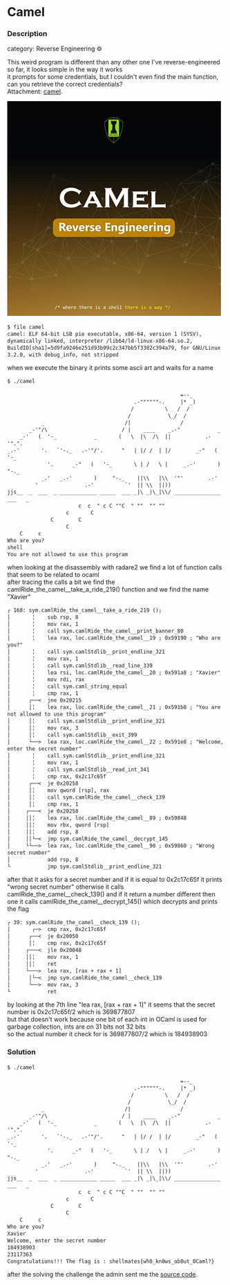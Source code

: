 # Camel

### Description
category: Reverse Engineering ⚙️ <br>

This weird program is different than any other one I've reverse-engineered so far, it looks simple in the way it works<br>
it prompts for some credentials, but I couldn't even find the main function, can you retrieve the correct credentials?<br>
Attachment: [camel](./camel).<br>

![alt challenge](./camel.png)

```
$ file camel
camel: ELF 64-bit LSB pie executable, x86-64, version 1 (SYSV), dynamically linked, interpreter /lib64/ld-linux-x86-64.so.2,
BuildID[sha1]=5d9fa9246e251d93b99c2c347bb5f3302c394a79, for GNU/Linux 3.2.0, with debug_info, not stripped
```
when we execute the binary it prints some ascii art and waits for a name
```
$ ./camel

                                                        =--_
                                         .-""""""-.     |* _)
                                        /          \   /  /
                                       /            \_/  /
           _                          /|                /
       _-'"/\                        / |    ____    _.-"            _
    _-'   (  '-_            _       (   \  |\  /\  ||           .-'".".
_.-'       '.   `'-._   .-'"/'.      "   | |/ /  | |/        _-"   (   '-_
             '.      _-"   (   '-_       \ | /   \ |     _.-'       )     "-._
           _.'   _.-'       )     "-._    ||\\   |\\  '"'        .-'
         '               .-'          `'  || \\  ||))
jjs__  _  ___  _ ____________ _____  ___ _|\ _|\_|\\/ _______________  ___   _
                       c  c  " c C ""C  " ""  "" ""
                   c       C
              C        C
                   C
    C     c
Who are you?
shell
You are not allowed to use this program
```
when looking at the disassembly with radare2 we find a lot of function calls that seem to be related to ocaml<br>
after tracing the calls a bit we find the camlRide_the_camel__take_a_ride_219() function and we find the name "Xavier"<br>
```assembly
┌ 168: sym.camlRide_the_camel__take_a_ride_219 ();
│       ╎    sub rsp, 8
│       ╎    mov rax, 1
│       ╎    call sym.camlRide_the_camel__print_banner_80
│       ╎    lea rax, loc.camlRide_the_camel__19 ; 0x59190 ; "Who are you?"
│       ╎    call sym.camlStdlib__print_endline_321
│       ╎    mov rax, 1
│       ╎    call sym.camlStdlib__read_line_339
│       ╎    lea rsi, loc.camlRide_the_camel__20 ; 0x591a8 ; "Xavier"
│       ╎    mov rdi, rax
│       ╎    call sym.caml_string_equal
│       ╎    cmp rax, 1
│      ┌──<  jne 0x20215
│      │╎    lea rax, loc.camlRide_the_camel__21 ; 0x591b8 ; "You are not allowed to use this program"
│      │╎    call sym.camlStdlib__print_endline_321
│      │╎    mov rax, 3
│      │╎    call sym.camlStdlib__exit_399
│      └──>  lea rax, loc.camlRide_the_camel__22 ; 0x591e8 ; "Welcome, enter the secret number"
│       ╎    call sym.camlStdlib__print_endline_321
│       ╎    mov rax, 1
│       ╎    call sym.camlStdlib__read_int_341
│       ╎    cmp rax, 0x2c17c65f
│      ┌──<  je 0x20258
│      │╎    mov qword [rsp], rax
│      │╎    call sym.camlRide_the_camel__check_139
│      │╎    cmp rax, 1
│     ┌───<  je 0x20258
│     ││╎    lea rax, loc.camlRide_the_camel__89 ; 0x59848
│     ││╎    mov rbx, qword [rsp]
│     ││╎    add rsp, 8
│     ││└─<  jmp sym.camlRide_the_camel__decrypt_145
│     └└──>  lea rax, loc.camlRide_the_camel__90 ; 0x59860 ; "Wrong secret number"
│            add rsp, 8
└            jmp sym.camlStdlib__print_endline_321
```
after that it asks for a secret number and if it is equal to 0x2c17c65f it prints "wrong secret number" otherwise it calls<br>
camlRide_the_camel__check_139() and if it return a number different then one it calls camlRide_the_camel__decrypt_145()
which decrypts and prints the flag<br>
```assembly
┌ 39: sym.camlRide_the_camel__check_139 ();
│       ┌─>  cmp rax, 0x2c17c65f
│      ┌──<  je 0x20050
│      │╎    cmp rax, 0x2c17c65f
│     ┌───<  jle 0x20048
│     ││╎    mov rax, 1
│     ││╎    ret
│     └───>  lea rax, [rax + rax + 1]
│      │└─<  jmp sym.camlRide_the_camel__check_139
│      └──>  mov rax, 3
└            ret
```
by looking at the 7th line "lea rax, [rax + rax + 1]" it seems that the secret number is 0x2c17c65f/2 which is 369877807<br>
but that doesn't work because one bit of each int in OCaml is used for garbage collection, ints are on 31 bits not 32 bits<br>
so the actual number it check for is 369877807/2 which is 184938903<br>
### Solution
```
$ ./camel

                                                        =--_
                                         .-""""""-.     |* _)
                                        /          \   /  /
                                       /            \_/  /
           _                          /|                /
       _-'"/\                        / |    ____    _.-"            _
    _-'   (  '-_            _       (   \  |\  /\  ||           .-'".".
_.-'       '.   `'-._   .-'"/'.      "   | |/ /  | |/        _-"   (   '-_
             '.      _-"   (   '-_       \ | /   \ |     _.-'       )     "-._
           _.'   _.-'       )     "-._    ||\\   |\\  '"'        .-'
         '               .-'          `'  || \\  ||))
jjs__  _  ___  _ ____________ _____  ___ _|\ _|\_|\\/ _______________  ___   _
                       c  c  " c C ""C  " ""  "" ""
                   c       C
              C        C
                   C
    C     c
Who are you?
Xavier
Welcome, enter the secret number
184938903
23117363
Congratulations!!! The flag is : shellmates{wh0_kn0ws_ab0ut_0Caml?}
```
after the solving the challenge the admin sent me the [source code](./ride_the_camel.ml).
